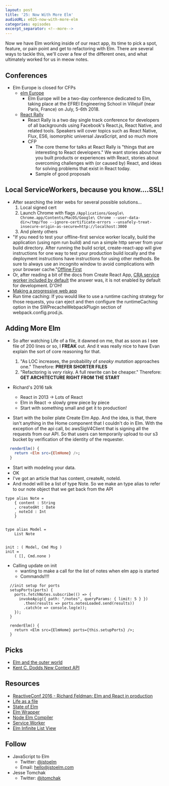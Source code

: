 ```yaml
---
layout: post
title: '25: Now With More Elm'
audioURL: e025-now-with-more-elm
categories: episodes
excerpt_separator: <!--more-->
---
```


Now we have Elm working inside of our react app, its time to pick a spot, feature, or pain point and get to refactoring with Elm. There are several ways to tackle this, we'll cover a few of the different ones, and what ultimately worked for us in meow notes.

<!--more-->

## Conferences

* Elm Europe is closed for CFPs
  * [elm Europe](https://2018.elmeurope.org/)
    * Elm Europe will be a two-day conference dedicated to Elm, taking place at the EFREI Engineering School in Villejuif (near Paris, France) on July, 5-6th 2018.
  * [React Rally](http://www.reactrally.com/)
    * React Rally is a two day single track conference for developers of all backgrounds using Facebook's React.js, React Native, and related tools. Speakers will cover topics such as React Native, Flux, ES6, isomorphic universal JavaScript, and so much more
    * CFP
      * The core theme for talks at React Rally is "things that are interesting to React developers." We want stories about how you built products or experiences with React, stories about overcoming challenges with (or caused by) React, and ideas for solving problems that exist in React today.
      * Sample of good proposals

## Local ServiceWorkers, because you know....SSL!

* After searching the inter webs for several possible solutions...
  1. Local signed cert
  2. Launch Chrome with flags `/Applications/Google\ Chrome.app/Contents/MacOS/Google\ Chrome --user-data-dir=/tmp/foo --ignore-certificate-errors --unsafely-treat-insecure-origin-as-secure=http://localhost:3000`
  3. And plenty others
* "If you need to test your offline-first service worker locally, build the application (using npm run build) and run a simple http server from your build directory. After running the build script, create-react-app will give instructions for one way to test your production build locally and the deployment instructions have instructions for using other methods. Be sure to always use an incognito window to avoid complications with your browser cache."[Offline First](https://github.com/facebook/create-react-app/blob/master/packages/react-scripts/template/README.md#offline-first-considerations)
* Or, after reading a bit of the docs from Create React App, [CRA service worker included by default](https://github.com/facebook/create-react-app/issues/2398) the answer was, it is not enabled by default for development. D'OH!
* [Making a progressive web app](https://github.com/facebook/create-react-app/blob/master/packages/react-scripts/template/README.md#making-a-progressive-web-app)
* Run time caching: If you would like to use a runtime caching strategy for those requests, you can eject and then configure the runtimeCaching option in the SWPrecacheWebpackPlugin section of webpack.config.prod.js.

## Adding More Elm

* So after watching Life of a file, it dawned on me, that as soon as I see file of 200 lines or so, I **FREAK** out. And it was really nice to have Evan explain the sort of core reasoning for that.
  1. "As LOC increases, the probability of _sneaky mutation_ approaches one." Therefore: **PREFER SHORTER FILES**
  2. "Refactoring is _very_ risky. A full rewrite can be cheaper." Therefore: **GET ARCHITECTURE RIGHT FROM THE START**
* Richard's 2016 talk

  * React in 2013 -> Lots of React
  * Elm in React -> slowly grew piece by piece
  * Start with something small and get it to production!

* Start with the boiler plate Create Elm App. And the idea, is that, there isn't anything in the Home component that I couldn't do in Elm. With the exception of the api call, bc awsSigV4Client that is signing all the requests from our API. So that users can temporarily upload to our s3 bucket by verification of the identity of the requester.

```Elm
  renderElm() {
    return <Elm src={ElmHome} />;
  }
```

* Start with modeling your data.
* OK
* I've got an article that has content, createAt, noteId.
* And model will be a list of type Note. So we make an type alias to refer to our note object that we get back from the API

```
type alias Note =
    { content : String
    , createdAt : Date
    , noteId : Int
    }


type alias Model =
    List Note


init : ( Model, Cmd Msg )
init =
    ( [], Cmd.none )
```

* Calling update on init
  * wanting to make a call for the list of notes when elm app is started
  * Commands!!!!

```
  //init setup for ports
  setupPorts(ports) {
    ports.fetchNotes.subscribe(() => {
      invokeApig({ path: "/notes", queryParams: { limit: 5 } })
        .then(results => ports.notesLoaded.send(results))
        .catch(e => console.log(e));
    });
  }

  renderElm() {
    return <Elm src={ElmHome} ports={this.setupPorts} />;
  }
```

## Picks

* [Elm and the outer world](http://codeloveandboards.com/blog/2017/05/15/elm-and-the-outer-world/)
* [Kent C. Dodds New Context API](https://medium.com/dailyjs/reacts-%EF%B8%8F-new-context-api-70c9fe01596b)

## Resources

* [ReactiveConf 2016 - Richard Feldman: Elm and React in production](https://www.youtube.com/watch?v=3FNKaGm3gk0)
* [Life as a file](https://www.youtube.com/watch?v=XpDsk374LDE&list=PL-cYi7I913S8cGyZWdN6YVZ028iS9BfpM&index=1)
* [State of Elm](http://www.brianthicks.com/post/2018/02/01/state-of-elm-2018/)
* [Elm Wrapper](https://blog.boon.gl/2017/11/28/react-elm-wrapper.html)
* [Node Elm Compiler](https://github.com/rtfeldman/node-elm-compiler)
* [Service Worker](https://developer.mozilla.org/en-US/docs/Web/API/Service_Worker_API/Using_Service_Workers)
* [Elm Infinite List View](http://package.elm-lang.org/packages/FabienHenon/elm-infinite-list-view/latest)

## Follow

* JavaScript to Elm
  * Twitter: [@jstoelm](https://twitter.com/jstoelm)
  * Email: [hello@jstoelm.com](mailto:hello@jstoelm.com)
* Jesse Tomchak
  * Twitter: [@jtomchak](https://twitter.com/jtomchak)
